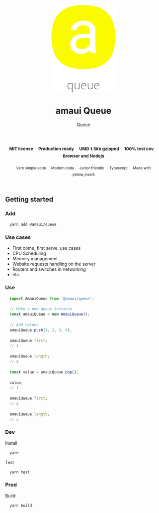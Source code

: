 
</br >
</br >

<p align='center'>
  <a target='_blank' rel='noopener noreferrer' href='#'>
    <img src='utils/images/logo.svg' alt='amaui logo' />
  </a>
</p>

<h1 align='center'>amaui Queue</h1>

<p align='center'>
  Queue
</p>

<br />

<h3 align='center'>
  <sub>MIT license&nbsp;&nbsp;&nbsp;&nbsp;</sub>
  <sub>Production ready&nbsp;&nbsp;&nbsp;&nbsp;</sub>
  <sub>UMD 1.5kb gzipped&nbsp;&nbsp;&nbsp;&nbsp;</sub>
  <sub>100% test cov&nbsp;&nbsp;&nbsp;&nbsp;</sub>
  <sub>Browser and Nodejs</sub>
</h3>

<p align='center'>
  <sub>Very simple code&nbsp;&nbsp;&nbsp;&nbsp;</sub>
  <sub>Modern code&nbsp;&nbsp;&nbsp;&nbsp;</sub>
  <sub>Junior friendly&nbsp;&nbsp;&nbsp;&nbsp;</sub>
  <sub>Typescript&nbsp;&nbsp;&nbsp;&nbsp;</sub>
  <sub>Made with :yellow_heart:</sub>
</p>

<br />

## Getting started

### Add

```sh
  yarn add @amaui/queue
```

### Use cases
- First come, first serve, use cases
- CPU Scheduling
- Memory management
- Website requests handling on the server
- Routers and switches in networking
- etc.

### Use

```javascript
  import AmauiQueue from '@amaui/queue';

  // Make a new queue instance
  const amauiQueue = new AmauiQueue();

  // Add values
  amauiQueue.push(1, 2, 3, 4);

  amauiQueue.first;
  // 1

  amauiQueue.length;
  // 4

  const value = amauiQueue.pop();

  value;
  // 1

  amauiQueue.first;
  // 2

  amauiQueue.length;
  // 3
```

### Dev

Install

```sh
  yarn
```

Test

```sh
  yarn test
```

### Prod

Build

```sh
  yarn build
```
